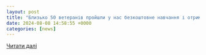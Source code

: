 ```yaml
---
layout: post
title: "Близько 50 ветеранів пройшли у нас безкоштовне навчання і отримали сертифікати, - директорка ІТ компанії SoftServe Марія Кучеренко"
date: 2024-08-08 14:58:55 +0000
categories: [news]
---
```


[Читати далі](https://www.armyfm.com.ua/blyzko--veteraniv-proishly-u-nas-bezkoshtovne-navchannia-i-otrymaly-sertyfikaty--dyrektorka-it-kompanii--mariia-kucherenko/)
